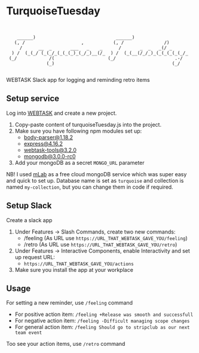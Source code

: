 # TurquoiseTuesday
```                                                                                                                          


    ______)                              ______)                    
   (, /                     ,           (, /               /)       
     /      __  _       ___   _    _      /       _  _   _(/ _      
  ) /  (_(_/ (_(_/_(_(_(_)_(_/_)__(/_  ) /  (_(__(/_/_)_(_(_(_(_(_/_
 (_/            /(                    (_/                      .-/  
               (_)                                            (_/   


```
WEBTASK Slack app for logging and reminding retro items


Setup service
------------------
Log into [WEBTASK](https://webtask.io/) and create a new project.

1. Copy-paste content of turquoiseTuesday.js into the project.
2. Make sure you have following npm modules set up:
    * body-parser@1.18.2
    * express@4.16.2
    * webtask-tools@3.2.0
    * mongodb@3.0.0-rc0
3. Add your mongoDB as a secret `MONGO_URL` parameter

NB! I used [mLab](https://mlab.com/) as a free cloud mongoDB service which was super easy and quick to set up.
Database name is set as `turquoise` and collection is named `my-collection`, but you can change them in code if required.

Setup Slack
------------------
Create a slack app

1. Under Features -> Slash Commands, create two new commands:
    * /feeling (As URL use `https://URL_THAT_WEBTASK_GAVE_YOU/feeling`)
    * /retro (As URL use `https://URL_THAT_WEBTASK_GAVE_YOU/retro`)
2. Under Features -> Interactive Components, enable Interactivity and set up request URL:
    * `https://URL_THAT_WEBTASK_GAVE_YOU/actions`
3. Make sure you install the app at your workplace

Usage
------------------

For setting a new reminder, use `/feeling` command  
* For positive action item: `/feeling +Release was smooth and successfull`  
* For negative action item: `/feeling -Difficult managing scope changes`  
* For general action item: `/feeling Should go to stripclub as our next team event`  
    
Too see your action items, use `/retro` command  